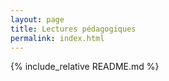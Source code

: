 ```yaml
---
layout: page
title: Lectures pédagogiques
permalink: index.html
---
```


{% include_relative README.md %}